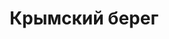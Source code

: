--- 
title: "Крымский берег" 
site: "http://www.yalta-nedvizhimost.com" 
town: "Ялта" 
tel: ["+7 (978) 76 1 876 9, +7 (978) 84 3 548 7"] 
address: "Россия, Республика Крым, г. Ялта, Блюхера 22" 
mail: "info@yalta-city.net" 
--- 